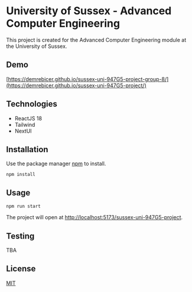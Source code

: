 # University of Sussex - Advanced Computer Engineering

This project is created for the Advanced Computer Engineering module at the University of Sussex.

## Demo

[https://demrebicer.github.io/sussex-uni-947G5-project-group-8/](https://demrebicer.github.io/sussex-uni-947G5-project/)

## Technologies

- ReactJS 18
- Tailwind
- NextUI

## Installation

Use the package manager [npm](https://nodejs.org/en/download/) to install.

```node
npm install
```

## Usage

```node
npm run start
```
The project will open at [http://localhost:5173/sussex-uni-947G5-project](http://localhost:5173/sussex-uni-947G5-project).

## Testing

TBA


## License
[MIT](https://choosealicense.com/licenses/mit/)
